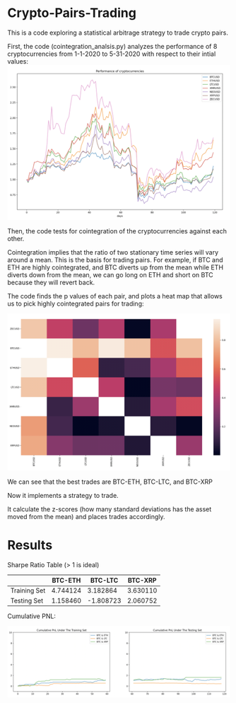 # Crypto-Pairs-Trading
This is a code exploring a statistical arbitrage strategy to trade crypto pairs.

First, the code (cointegration_analsis.py) analyzes the performance of 8 cryptocurrencies from 1-1-2020 to 5-31-2020 with respect to their intial values: 
![Alt text](https://github.com/coderaashir/Crypto-Pairs-Trading/blob/main/Results/Screenshot%202020-11-06%20at%203.34.15%20PM.png)

Then, the code tests for cointegration of the cryptocurrencies against each other. 

Cointegration implies that the ratio of two stationary time series will vary around a mean. This is the basis for trading pairs. For example, if BTC and ETH are highly cointegrated, and BTC diverts up from the mean while ETH diverts down from the mean, we can go long on ETH and short on BTC because they will revert back. 

The code finds the p values of each pair, and plots a heat map that allows us to pick highly cointegrated pairs for trading: 

![Alt text](https://github.com/coderaashir/Crypto-Pairs-Trading/blob/main/Results/Screenshot%202020-11-06%20at%203.34.58%20PM.png)

We can see that the best trades are BTC-ETH, BTC-LTC, and BTC-XRP 

Now it implements a strategy to trade. 

It calculate the z-scores (how many standard deviations has the asset moved from the mean) and places trades accordingly. 

# Results

Sharpe Ratio Table (> 1 is ideal)  

|              | BTC-ETH  | BTC-LTC   | BTC-XRP  |
|--------------|----------|-----------|----------|
| Training Set | 4.744124 | 3.182864  | 3.630110 |
| Testing Set  | 1.158460 | -1.808723 | 2.060752 |

Cumulative PNL: 

![Alt text](https://github.com/coderaashir/Crypto-Pairs-Trading/blob/main/Results/Screenshot%202020-11-06%20at%203.36.03%20PM.png)


